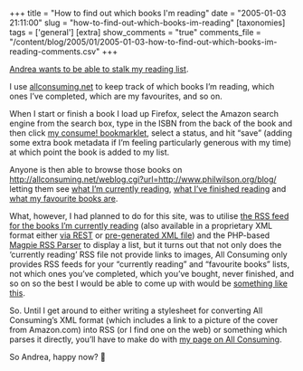+++
title = "How to find out which books I'm reading"
date = "2005-01-03 21:11:00"
slug = "how-to-find-out-which-books-im-reading"
[taxonomies]
tags = ['general']
[extra]
show_comments = "true"
comments_file = "/content/blog/2005/01/2005-01-03-how-to-find-out-which-books-im-reading-comments.csv"
+++

[Andrea wants to be able to stalk my reading list](http://philwilson.org/blog/2004/12/tracking-comments.html#110415097301576089).

I use [allconsuming.net](http://allconsuming.net/) to keep track of which books I’m reading, which ones I’ve completed, which are my favourites, and so on.

When I start or finish a book I load up Firefox, select the Amazon search engine from the search box, type in the ISBN from the back of the book and then click [my consume! bookmarklet](http://philwilson.org/blog/2004/09/allconsumingnet-amazon-bookmarklet.html), select a status, and hit “save” (adding some extra book metadata if I’m feeling particularly generous with my time) at which point the book is added to my list.

Anyone is then able to browse those books on <http://allconsuming.net/weblog.cgi?url=http://www.philwilson.org/blog/> letting them see [what I’m currently reading](http://allconsuming.net/weblog.cgi?url=http://www.philwilson.org/blog/&view=being_read), [what I’ve finished reading](http://allconsuming.net/weblog.cgi?url=http://www.philwilson.org/blog/&view=completed) and [ what my favourite books are](http://allconsuming.net/weblog.cgi?url=http://www.philwilson.org/blog/&view=favorite_books).

What, however, I had planned to do for this site, was to utilise [the RSS feed for the books I’m currently reading](http://www.allconsuming.net/xml/users/currently_reading.pipthepixie.rss.xml) (also available in a proprietary XML format either [via REST](http://allconsuming.net/rest.cgi?action=GetCurrentlyReadingList&username=pipthepixie) or [pre-generated XML file](http://www.allconsuming.net/xml/users/currently_reading.pipthepixie.xml)) and the PHP-based [Magpie RSS Parser](http://magpierss.sourceforge.net/) to display a list, but it turns out that not only does the ‘currently reading’ RSS file not provide links to images, All Consuming only provides RSS feeds for your “currently reading” and “favourite books” lists, not which ones you’ve completed, which you’ve bought, never finished, and so on so the best I would be able to come up with would be [something like this](http://philwilson.org/books/simpledemo.php).

So. Until I get around to either writing a stylesheet for converting All Consuming’s XML format (which includes a link to a picture of the cover from Amazon.com) into RSS (or I find one on the web) or something which parses it directly, you’ll have to make do with [my page on All Consuming](http://allconsuming.net/weblog.cgi?url=http://www.philwilson.org/blog/).

So Andrea, happy now? 🙂
